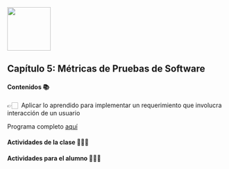 <img src="https://res.cloudinary.com/boolean-spa/image/upload/v1591158800/logo_vayedu.svg" width=100> 

## Capítulo 5: Métricas de Pruebas de Software

#### Contenidos :books:
👉🏻 &nbsp;Aplicar lo aprendido para implementar un requerimiento que involucra interacción de un usuario<br/>

Programa completo [aquí](#)

#### Actividades de la clase 🧑🏻‍🏫

#### Actividades para el alumno 👨🏻‍💻
